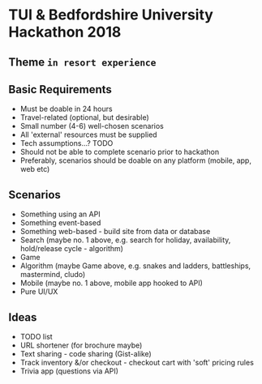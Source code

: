 # TUI &amp; Bedfordshire University Hackathon 2018

## Theme `in resort experience`

## Basic Requirements

* Must be doable in 24 hours
* Travel-related (optional, but desirable)
* Small number (4-6) well-chosen scenarios
* All 'external' resources must be supplied
* Tech assumptions...?  TODO
* Should not be able to complete scenario prior to hackathon
* Preferably, scenarios should be doable on any platform (mobile, app, web etc)


## Scenarios

* Something using an API
* Something event-based
* Something web-based - build site from data or database
* Search (maybe no. 1 above, e.g. search for holiday, availability, hold/release cycle - algorithm)
* Game
* Algorithm (maybe Game above, e.g. snakes and ladders, battleships, mastermind, cludo)
* Mobile (maybe no. 1 above, mobile app hooked to API)
* Pure UI/UX


## Ideas

* TODO list
* URL shortener (for brochure maybe)
* Text sharing - code sharing (Gist-alike)
* Track inventory &/or checkout - checkout cart with 'soft' pricing rules
* Trivia app (questions via API)
